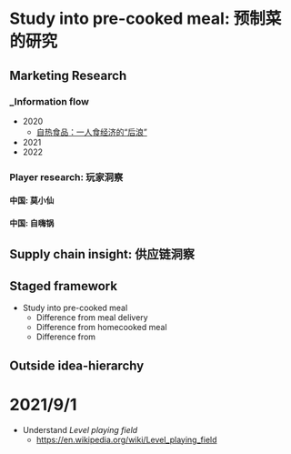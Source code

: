 # Study into pre-cooked meal: 预制菜的研究
## Marketing Research
### _Information flow
  - 2020
    - [自热食品：一人食经济的“后浪”](http://www.199it.com/archives/1057901.html)
  - 2021
  - 2022
### Player research: 玩家洞察
#### 中国: 莫小仙
#### 中国: 自嗨锅
## Supply chain insight: 供应链洞察
## Staged framework
- Study into pre-cooked meal
  - Difference from meal delivery
  - Difference from homecooked meal
  - Difference from 
## Outside idea-hierarchy
### 

# 2021/9/1
- Understand *Level playing field*
  - https://en.wikipedia.org/wiki/Level_playing_field



